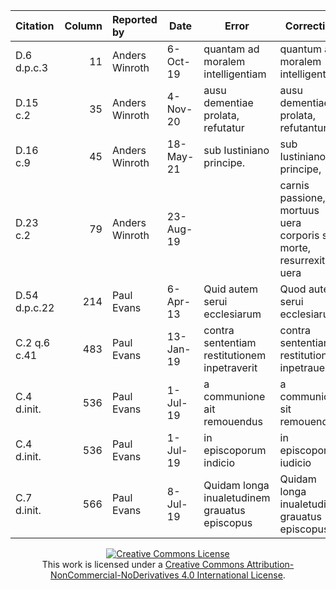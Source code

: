 <table>
<colgroup>
<col style="width: 13%" />
<col style="width: 6%" />
<col style="width: 14%" />
<col style="width: 9%" />
<col style="width: 46%" />
<col style="width: 10%" />
</colgroup>
<thead>
<tr class="header">
<th style="text-align: left;">Citation</th>
<th style="text-align: right;">Column</th>
<th style="text-align: left;">Reported by</th>
<th>Date</th>
<th>Error</th>
<th>Correction</th>
</tr>
</thead>
<tbody>
<tr class="odd">
<td style="text-align: left;">D.6 d.p.c.3</td>
<td style="text-align: right;">11</td>
<td style="text-align: left;">Anders Winroth</td>
<td>6-Oct-19</td>
<td>quantam ad moralem intelligentiam</td>
<td>quantum ad moralem intelligentiam</td>
</tr>
<tr class="even">
<td style="text-align: left;">D.15 c.2</td>
<td style="text-align: right;">35</td>
<td style="text-align: left;">Anders Winroth</td>
<td>4-Nov-20</td>
<td>ausu dementiae prolata, refutatur</td>
<td>ausu dementiae prolata, refutantur</td>
</tr>
<tr class="odd">
<td style="text-align: left;">D.16 c.9</td>
<td style="text-align: right;">45</td>
<td style="text-align: left;">Anders Winroth</td>
<td>18-May-21</td>
<td>sub Iustiniano principe.</td>
<td>sub Iustiniano principe,</td>
</tr>
<tr class="even">
<td style="text-align: left;">D.23 c.2</td>
<td style="text-align: right;">79</td>
<td style="text-align: left;">Anders Winroth</td>
<td>23-Aug-19</td>
<td></td>
<td>carnis passione, mortuus uera<br />
corporis sui morte, resurrexit uera</td>
</tr>
<tr class="odd">
<td style="text-align: left;">D.54 d.p.c.22</td>
<td style="text-align: right;">214</td>
<td style="text-align: left;">Paul Evans</td>
<td>6-Apr-13</td>
<td>Quid autem serui ecclesiarum</td>
<td>Quod autem serui ecclesiarum</td>
</tr>
<tr class="even">
<td style="text-align: left;">C.2 q.6 c.41</td>
<td style="text-align: right;">483</td>
<td style="text-align: left;">Paul Evans</td>
<td>13-Jan-19</td>
<td>contra sententiam restitutionem inpetraverit</td>
<td>contra sententiam restitutionem inpetrauerit</td>
</tr>
<tr class="odd">
<td style="text-align: left;">C.4 d.init.</td>
<td style="text-align: right;">536</td>
<td style="text-align: left;">Paul Evans</td>
<td>1-Jul-19</td>
<td>a communione ait remouendus</td>
<td>a communione sit remouendus</td>
</tr>
<tr class="even">
<td style="text-align: left;">C.4 d.init.</td>
<td style="text-align: right;">536</td>
<td style="text-align: left;">Paul Evans</td>
<td>1-Jul-19</td>
<td>in episcoporum indicio</td>
<td>in episcoporum iudicio</td>
</tr>
<tr class="odd">
<td style="text-align: left;">C.7 d.init.</td>
<td style="text-align: right;">566</td>
<td style="text-align: left;">Paul Evans</td>
<td>8-Jul-19</td>
<td>Quidam longa inualetudinem grauatus episcopus</td>
<td>Quidam longa inualetudine grauatus episcopus</td>
</tr>
</tbody>
</table>

<div align="center">
<a rel="license" href="http://creativecommons.org/licenses/by-nc-nd/4.0/"><img alt="Creative Commons License" style="border-width:0" src="https://i.creativecommons.org/l/by-nc-nd/4.0/88x31.png" /></a><br />This work is licensed under a <a rel="license" href="http://creativecommons.org/licenses/by-nc-nd/4.0/">Creative Commons Attribution-NonCommercial-NoDerivatives 4.0 International License</a>.
</div>
